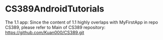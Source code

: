 # CS389AndroidTutorials

The 1.1 app: Since the content of 1.1 highly overlaps with MyFirstApp in repo CS389, please refer to Main of CS389 repository: https://github.com/Kuan000/CS389.git
